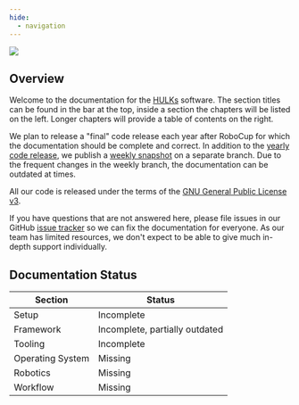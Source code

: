 ```yaml
---
hide:
  - navigation
---
```


![](Wet_Floor.jpg)

## Overview

Welcome to the documentation for the [HULKs](https://hulks.de) software.
The section titles can be found in the bar at the top, inside a section the chapters will be listed on the left.
Longer chapters will provide a table of contents on the right.

We plan to release a "final" code release each year after RoboCup for which the documentation should be complete and correct.
In addition to the [yearly code release](https://github.com/HULKs/HULKsCodeRelease/tree/main), we publish a [weekly snapshot](https://github.com/HULKs/HULKsCodeRelease/tree/weekly) on a separate branch.
Due to the frequent changes in the weekly branch, the documentation can be outdated at times.

All our code is released under the terms of the [GNU General Public License v3](https://www.gnu.org/licenses/gpl-3.0.html).

If you have questions that are not answered here, please file issues in our GitHub [issue tracker](https://github.com/HULKs/HULKsCodeRelease/issues) so we can fix the documentation for everyone.
As our team has limited resources, we don't expect to be able to give much in-depth support individually.

## Documentation Status

| Section          | Status                         |
| ---------------- | ------------------------------ |
| Setup            | Incomplete                     |
| Framework        | Incomplete, partially outdated |
| Tooling          | Incomplete                     |
| Operating System | Missing                        |
| Robotics         | Missing                        |
| Workflow         | Missing                        |
